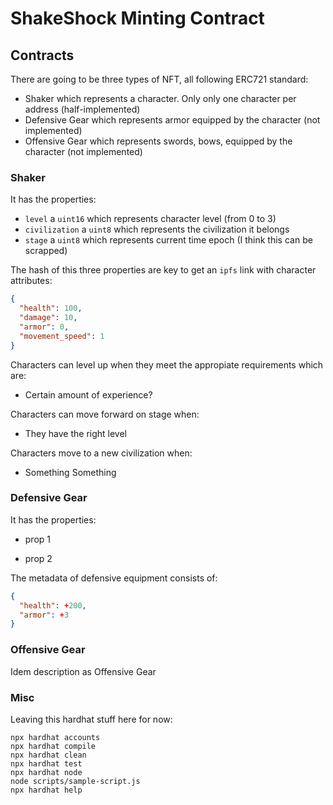 # ShakeShock Minting Contract

## Contracts

There are going to be three types of NFT, all following ERC721 standard:

- Shaker which represents a character. Only only one character per address (half-implemented)
- Defensive Gear which represents armor equipped by the character (not implemented)
- Offensive Gear which represents swords, bows, equipped by the character (not implemented)

### Shaker

It has the properties:

- `level` a `uint16` which represents character level (from 0 to 3)
- `civilization` a `uint8` which represents the civilization it belongs
- `stage` a `uint8` which represents current time epoch (I think this can be scrapped)

The hash of this three properties are key to get an `ipfs` link with character attributes:

```json
{
  "health": 100,
  "damage": 10,
  "armor": 0,
  "movement_speed": 1
}
```

Characters can level up when they meet the appropiate requirements which are:

- Certain amount of experience?

Characters can move forward on stage when:

- They have the right level

Characters move to a new civilization when:

- Something Something

### Defensive Gear

It has the properties:

- prop 1

- prop 2

The metadata of defensive equipment consists of:

```json
{
  "health": +200,
  "armor": +3
}
```

### Offensive Gear

Idem description as Offensive Gear

### Misc

Leaving this hardhat stuff here for now:

```shell
npx hardhat accounts
npx hardhat compile
npx hardhat clean
npx hardhat test
npx hardhat node
node scripts/sample-script.js
npx hardhat help
```
